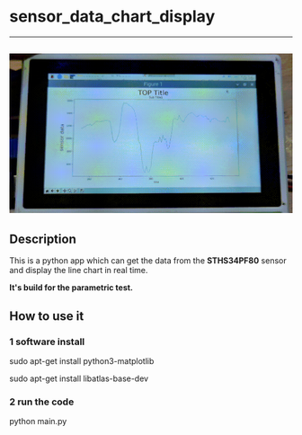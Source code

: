 # sensor_data_chart_display
---
 ![image]( https://github.com/bigbearishappy/sensor_data_chart_display/blob/main/pic/demo.gif)
---
## Description

This is a python app which can get the data from the **STHS34PF80** sensor
and display the line chart in real time.

**It's build for the parametric test.**

## How to use it
### 1 software install
sudo apt-get install python3-matplotlib

sudo apt-get install libatlas-base-dev
### 2 run the code
python main.py

